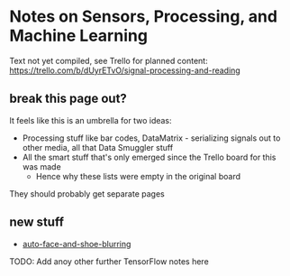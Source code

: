# Notes on Sensors, Processing, and Machine Learning

Text not yet compiled, see Trello for planned content: https://trello.com/b/dUyrETvO/signal-processing-and-reading

## break this page out?

It feels like this is an umbrella for two ideas:

- Processing stuff like bar codes, DataMatrix - serializing signals out to other media, all that Data Smuggler stuff
- All the smart stuff that's only emerged since the Trello board for this was made
  - Hence why these lists were empty in the original board

They should probably get separate pages

## new stuff

- [auto-face-and-shoe-blurring](0cdfff73-5d67-4c62-aca0-96a0ee8977ba.md)

TODO: Add anoy other further TensorFlow notes here

